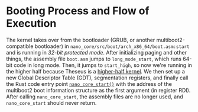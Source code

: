 # Booting Process and Flow of Execution

The kernel takes over from the bootloader (GRUB, or another multiboot2-compatible bootloader) in `nano_core/src/boot/arch_x86_64/boot.asm:start` and is running in *32-bit protected mode*.
After initializing paging and other things, the assembly file `boot.asm` jumps to `long_mode_start`, which runs 64-bit code in long mode.
Then, it jumps to `start_high`, so now we're running in the higher half because Theseus is a [higher-half kernel](https://wiki.osdev.org/Higher_Half_Kernel).
We then set up a new Global Descriptor Table (GDT), segmentation registers, and finally call the Rust code entry point [`nano_core_start()`](../nano_core/fn.nano_core_start.html) with the address of the multiboot2 boot information structure as the first argument (in register RDI).
After calling `nano_core_start`, the assembly files are no longer used, and `nano_core_start` should never return.
